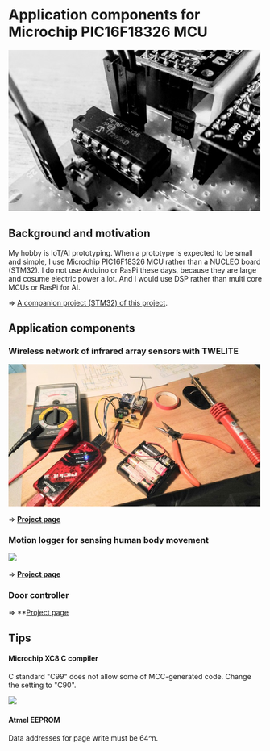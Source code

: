 # Application components for Microchip PIC16F18326 MCU

<img src="./doc/pic16f18326.jpg" width="500">

## Background and motivation

My hobby is IoT/AI prototyping. When a prototype is expected to be small and simple, I use Microchip PIC16F18326 MCU rather than a NUCLEO board (STM32). I do not use Arduino or RasPi these days, because they are large and cosume electric power a lot. And I would use DSP rather than multi core MCUs or RasPi for AI.

=> [A companion project (STM32) of this project](https://github.com/araobp/stm32-mcu).

## Application components

### Wireless network of infrared array sensors with TWELITE 

<img src="./doc/twelite-dip.jpg" width="500">

=> **[Project page](TWELITE.md)**

### Motion logger for sensing human body movement

<img src="./doc/motion_measurement_system.jpg" width="500">

=> **[Project page](MOTION_LOGGER.md)**

### Door controller

=> **[Project page](DOOR_CONTROLLER.md)

## Tips

#### Microchip XC8 C compiler

C standard "C99" does not allow some of MCC-generated code. Change the setting to "C90".

![](./doc/C90_standard.jpg)

#### Atmel EEPROM

Data addresses for page write must be 64^n.
